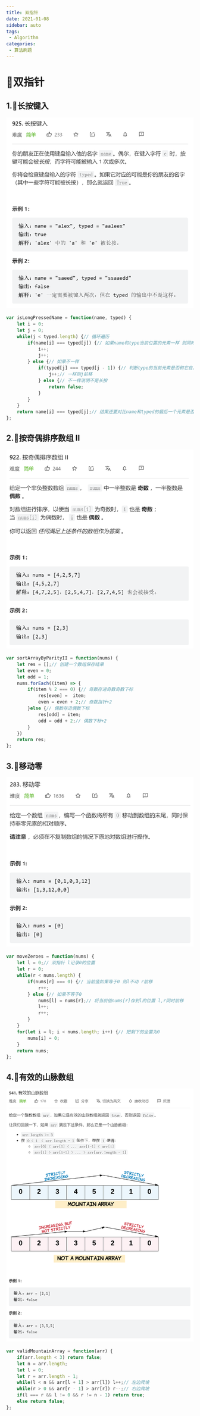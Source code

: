 ```yaml
---
title: 双指针
date: 2021-01-08
sidebar: auto
tags:
 - Algorithm
categories: 
 - 算法刷题
---
```


# 🎁双指针

## 1.🎍长按键入

![image-20220701101041880](../images/image-20220701101041880.png)

```js
var isLongPressedName = function(name, typed) {
    let i = 0;
    let j = 0;
    while(j < typed.length) {// 循环遍历 
        if(name[i] === typed[j]) {// 如果name和type当前位置的元素一样 则同时前移
            i++;
            j++;
        } else {// 如果不一样
            if(typed[j] === typed[j - 1]) {// 判断type的当前元素是否和它自身的前一个是否一样
                j++;// 一样则j前移
            } else {// 不一样说明不是长按
                return false;
            }
        }
    }
    return name[i] === typed[j];// 结果还要对比name和typed的最后一个元素是否一致
};
```

## 2.🎍按奇偶排序数组 II

![image-20220703031228944](../images/image-20220703031228944.png)

```js
var sortArrayByParityII = function(nums) {
    let res = [];// 创建一个数组保存结果
    let even = 0;
    let odd = 1;
    nums.forEach((item) => {
        if(item % 2 === 0) {// 奇数存进奇数奇数下标
            res[even] =  item;
            even = even + 2;// 奇数指针+2
        }else {// 偶数存进偶数下标
            res[odd] = item;
            odd = odd + 2;// 偶数下标+2
        }
    })
    return res;
};
```

## 3.🎍移动零

![image-20220703035633876](../images/image-20220703035633876.png)

```js
var moveZeroes = function(nums) {
    let l = 0;// 双指针 l记录0的位置
    let r = 0;
    while(r < nums.length) {
        if(nums[r] === 0) {// 当前值如果等于0 则l不动 r前移
            r++;
        } else {// 如果不等于0 
            nums[l] = nums[r];// 将当前值nums[r]存到l的位置 l,r同时前移
            l++;
            r++;
        }
    }
    for(let i = l; i < nums.length; i++) {// 把剩下的全置为0
        nums[i] = 0;
    }
    return nums;
};
```

## 4.🎍有效的山脉数组

![image-20220703044229563](../images/image-20220703044229563.png)

```js
var validMountainArray = function(arr) {
    if(arr.length < 3) return false;
    let n = arr.length;
    let l = 0;
    let r = arr.length - 1;
    while(l < n && arr[l + 1] > arr[l]) l++;// 左边爬坡
    while(r > 0 && arr[r - 1] > arr[r]) r--;// 右边爬坡
    if(l === r && l != 0 && r != n - 1) return true;
    else return false;
};
```

